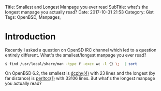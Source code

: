 Title: Smallest and Longest Manpage you ever read
SubTitle: what's the longest manpage you actually read?
Date: 2017-10-31 21:53
Category: Gist
Tags: OpenBSD, Manpages,


# Introduction
Recently I asked a question on OpenSD IRC channel which led to a question
entirely different. What's the smallest/longest manpage you ever read?

```sh
$ find /usr/local/share/man -type f -exec wc -l {} \;  | sort
```

On OpenBSD 6.2, the smallest is [dcphy(4)][1] with 23 lines and the longest
(by far distance) is [perltoc(1)][2] with 33106 lines. But what's the longest
manpage you actually read?

[1]: https://man.openbsd.org/dcphy.4
[2]: https://man.openbsd.org/perltoc.1
